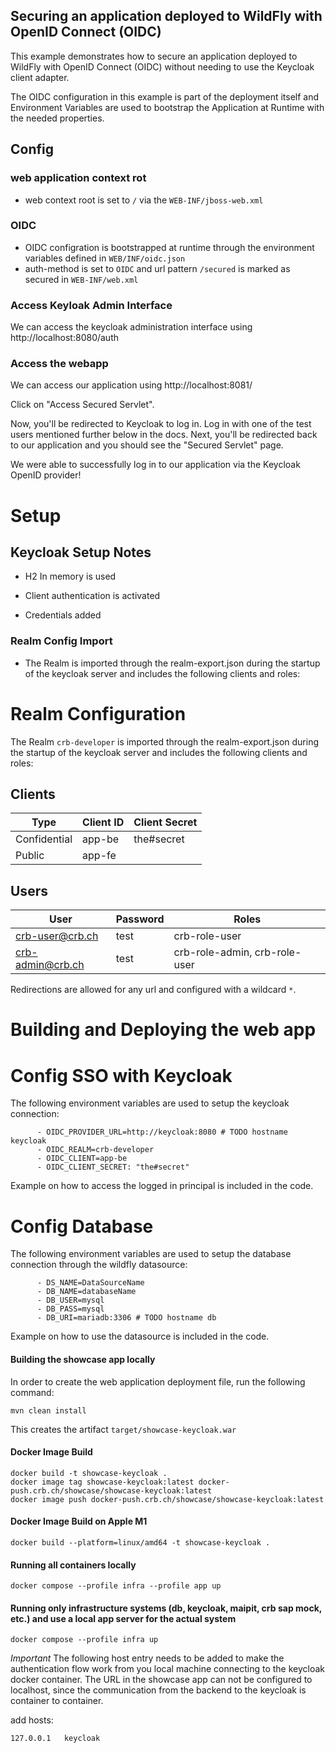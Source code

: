 ## Securing an application deployed to WildFly with OpenID Connect (OIDC)

This example demonstrates how to secure an application deployed to WildFly with OpenID Connect
(OIDC) without needing to use the Keycloak client adapter.

The OIDC configuration in this example is part of the deployment itself and 
Environment Variables are used to bootstrap the Application at Runtime with the needed properties.

## Config
### web application context rot
- web context root is set to `/` via the `WEB-INF/jboss-web.xml`

### OIDC
- OIDC configration is bootstrapped at runtime through the environment variables defined in `WEB/INF/oidc.json` 
- auth-method is set to `OIDC` and url pattern `/secured` is marked as secured in `WEB-INF/web.xml`



### Access Keyloak Admin Interface
We can access the keycloak administration interface using http://localhost:8080/auth

### Access the webapp
We can access our application using http://localhost:8081/

Click on "Access Secured Servlet".

Now, you'll be redirected to Keycloak to log in. Log in with one of the test users mentioned further below in the docs.
Next, you'll be redirected back to our application and you should see the "Secured Servlet" page.

We were able to successfully log in to our application via the Keycloak OpenID provider!

# Setup
## Keycloak Setup Notes
- H2 In memory is used

- Client authentication is activated
- Credentials added

### Realm Config Import
- The Realm is imported through the realm-export.json during the startup of the keycloak server and includes the following clients and roles:

# Realm Configuration
The Realm `crb-developer` is imported through the realm-export.json during the startup of the keycloak server and includes the following clients and roles:

## Clients
|Type           | Client ID  | Client Secret |
|---------------|------------|---------------|
| Confidential  | app-be     | the#secret    |
| Public        | app-fe     |               |


## Users
| User             | Password  | Roles                            |
|------------------|-----------|----------------------------------|
| crb-user@crb.ch  | test      | crb-role-user                    |
| crb-admin@crb.ch | test      | crb-role-admin, crb-role-user    |

 
Redirections are allowed for any url and configured with a wildcard  `*`.

# Building and Deploying the web app

# Config SSO with Keycloak
The following environment variables are used to setup the keycloak connection:
```
      - OIDC_PROVIDER_URL=http://keycloak:8080 # TODO hostname keycloak 
      - OIDC_REALM=crb-developer
      - OIDC_CLIENT=app-be
      - OIDC_CLIENT_SECRET: "the#secret"    
```
Example on how to access the logged in principal is included in the code.

# Config Database
The following environment variables are used to setup the database connection through the wildfly datasource:
```
      - DS_NAME=DataSourceName
      - DB_NAME=databaseName
      - DB_USER=mysql
      - DB_PASS=mysql
      - DB_URI=mariadb:3306 # TODO hostname db 
```
Example on how to use the datasource is included in the code.

#### Building the showcase app locally
In order to create the web application deployment file, run the following command:
```
mvn clean install
```

This creates the artifact `target/showcase-keycloak.war`

#### Docker Image Build 
```
docker build -t showcase-keycloak .
docker image tag showcase-keycloak:latest docker-push.crb.ch/showcase/showcase-keycloak:latest
docker image push docker-push.crb.ch/showcase/showcase-keycloak:latest
```
#### Docker Image Build on Apple M1
```
docker build --platform=linux/amd64 -t showcase-keycloak .
```

#### Running all containers locally
```
docker compose --profile infra --profile app up       
```

#### Running only infrastructure systems (db, keycloak, maipit, crb sap mock, etc.) and use a local app server for the actual system
```
docker compose --profile infra up       

```

*Important* The following host entry needs to be added to make the authentication flow work from you local machine connecting to the keycloak docker container.
The URL in the showcase app can not be configured to localhost, since the communication from the backend to the keycloak is container to container.

add hosts:
```
127.0.0.1	keycloak
```

